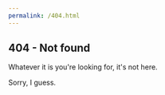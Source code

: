 ```yaml
---
permalink: /404.html
---
```


404 - Not found
---------------

Whatever it is you're looking for, it's not here.

Sorry, I guess.
